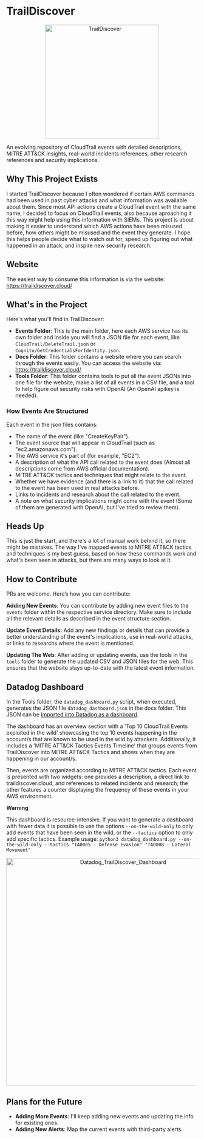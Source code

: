# TrailDiscover
<p align="center">
  <img src="./docs/TrailDiscover.png" alt="TrailDiscover" width="300" />
</p>
An evolving repository of CloudTrail events with detailed descriptions, MITRE ATT&amp;CK insights, real-world incidents references, other research references and security implications.

## Why This Project Exists

I started TrailDiscover because I often wondered if certain AWS commands had been used in past cyber attacks and what information was available about them. Since most API actions create a CloudTrail event with the same name, I decided to focus on CloudTrail events, also because aproaching it this way might help using this information with SIEMs. This project is about making it easier to understand which AWS actions have been misused before, how others might be misused and the event they generate. I hope this helps people decide what to watch out for, speed up figuring out what happened in an attack, and inspire new security research.

## Website

The easiest way to consume this information is via the website: https://traildiscover.cloud/

## What's in the Project

Here's what you'll find in TrailDiscover:
- **Events Folder**: This is the main folder, here each AWS service has its own folder and inside you will find a JSON file for each event, like `CloudTrail/DeleteTrail.json` or `Cognito/GetCredentialsForIdentity.json`.
- **Docs Folder**: This folder contains a website where you can search through the events easily. You can access the website via: https://traildiscover.cloud/
- **Tools Folder**: This folder contains tools to put all the event JSONs into one file for the website, make a list of all events in a CSV file, and a tool to help figure out security risks with OpenAI (An OpenAI apikey is needed).

### How Events Are Structured

Each event in the json files contains:
- The name of the event (like "CreateKeyPair").
- The event source that will appear in CloudTrail (such as "ec2.amazonaws.com").
- The AWS service it's part of (for example, "EC2").
- A description of what the API call related to the event does (Almost all descriptions come from AWS official documentation).
- MITRE ATT&CK tactics and techniques that might relate to the event.
- Whether we have evidence (and there is a link to it) that the call related to the event has been used in real attacks before.
- Links to incidents and research about the call related to the event.
- A note on what security implications might come with the event (Some of them are generated with OpenAI, but I've tried to review them).

## Heads Up

This is just the start, and there's a lot of manual work behind it, so there might be mistakes. The way I've mapped events to MITRE ATT&CK tactics and techniques is my best guess, based on how these commands work and what's been seen in attacks, but there are many ways to look at it.

## How to Contribute

PRs are welcome. Here’s how you can contribute:

**Adding New Events**: You can contribute by adding new event files to the `events` folder within the respective service directory. Make sure to include all the relevant details as described in the event structure section.

**Update Event Details:** Add any new findings or details that can provide a better understanding of the event's implications, use in real-world attacks, or links to researchs where the event is mentioned.

**Updating The Web**: After adding or updating events, use the tools in the `tools` folder to generate the updated CSV and JSON files for the web. This ensures that the website stays up-to-date with the latest event information.


## Datadog Dashboard

In the Tools folder, the `datadog_dashboard.py` script, when executed, generates the JSON file `datadog_dashboard.json` in the docs folder. This JSON can be [imported into Datadog as a dashboard](https://docs.datadoghq.com/dashboards/configure/#copy-import-or-export-dashboard-json).

The dashboard has an overview section with a 'Top 10 CloudTrail Events exploited in the wild' showcasing the top 10 events happening in the account/s that are known to be used in the wild by attackers. Additionally, it includes a 'MITRE ATT&CK Tactics Events Timeline' that groups events from TrailDiscover into MITRE ATT&CK Tactics and shows when they are happening in our account/s.

Then, events are organized according to MITRE ATT&CK tactics. Each event is presented with two widgets: one provides a description, a direct link to traildiscover.cloud, and references to related incidents and research; the other features a counter displaying the frequency of these events in your AWS environment.

**Warning**

This dashboard is resource-intensive. If you want to generate a dashboard with fewer data it is possible to use the options `--on-the-wild-only` to only add events that have been seen in the wild, or the `--tactics` option to only add specific tactics. Example usage:
 `python3 datadog_dashboard.py --on-the-wild-only --tactics "TA0005 - Defense Evasion" "TA0008 - Lateral Movement"`


<p align="center">
  <img src="./docs/traildiscover_datadog_dashboard.gif" alt="Datadog_TrailDiscover_Dashboard" width="600" />
</p>

## Plans for the Future

- **Adding More Events**: I'll keep adding new events and updating the info for existing ones.
- **Adding New Alerts**: Map the current events with third-party alerts.
